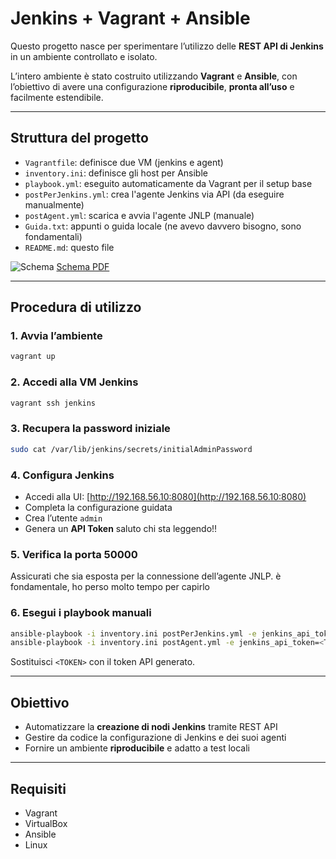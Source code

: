 
# Jenkins + Vagrant + Ansible

Questo progetto nasce per sperimentare l’utilizzo delle **REST API di Jenkins** in un ambiente controllato e isolato.

L’intero ambiente è stato costruito utilizzando **Vagrant** e **Ansible**, con l’obiettivo di avere una configurazione **riproducibile**, **pronta all’uso** e facilmente estendibile.

---

## Struttura del progetto

- `Vagrantfile`: definisce due VM (jenkins e agent)
- `inventory.ini`: definisce gli host per Ansible
- `playbook.yml`: eseguito automaticamente da Vagrant per il setup base
- `postPerJenkins.yml`: crea l'agente Jenkins via API (da eseguire manualmente)
- `postAgent.yml`: scarica e avvia l'agente JNLP (manuale)
- `Guida.txt`: appunti o guida locale (ne avevo davvero bisogno, sono fondamentali)
- `README.md`: questo file

![Schema](schema.png)
 [Schema PDF](schema.pdf)

---

## Procedura di utilizzo

### 1. Avvia l’ambiente

```bash
vagrant up
```

### 2. Accedi alla VM Jenkins

```bash
vagrant ssh jenkins
```

### 3. Recupera la password iniziale

```bash
sudo cat /var/lib/jenkins/secrets/initialAdminPassword
```

### 4. Configura Jenkins

- Accedi alla UI: [http://192.168.56.10:8080](http://192.168.56.10:8080)
- Completa la configurazione guidata
- Crea l’utente `admin`
- Genera un **API Token**
saluto chi sta leggendo!!

### 5. Verifica la porta 50000

Assicurati che sia esposta per la connessione dell’agente JNLP.
è fondamentale, ho perso molto tempo per capirlo

### 6. Esegui i playbook manuali

```bash
ansible-playbook -i inventory.ini postPerJenkins.yml -e jenkins_api_token=<TOKEN>
ansible-playbook -i inventory.ini postAgent.yml -e jenkins_api_token=<TOKEN>
```

Sostituisci `<TOKEN>` con il token API generato.

---

## Obiettivo

- Automatizzare la **creazione di nodi Jenkins** tramite REST API
- Gestire da codice la configurazione di Jenkins e dei suoi agenti
- Fornire un ambiente **riproducibile** e adatto a test locali

---

## Requisiti

- Vagrant
- VirtualBox
- Ansible
- Linux
